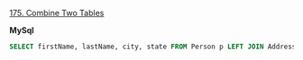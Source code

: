 [175. Combine Two Tables](https://leetcode.com/problems/combine-two-tables/description/)

**MySql**

```sql
SELECT firstName, lastName, city, state FROM Person p LEFT JOIN Address a ON p.personId=a.personId
```